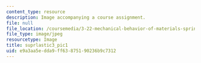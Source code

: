 ```yaml
---
content_type: resource
description: Image accompanying a course assignment.
file: null
file_location: /coursemedia/3-22-mechanical-behavior-of-materials-spring-2008/e9a3aa5edda9ff63875190236b9c7312_suprlastic3_pic1.jpg
file_type: image/jpeg
resourcetype: Image
title: suprlastic3_pic1
uid: e9a3aa5e-dda9-ff63-8751-90236b9c7312
---
```

